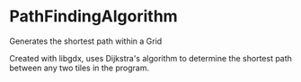 # PathFindingAlgorithm
Generates the shortest path within a Grid

Created with libgdx, uses Dijkstra's algorithm to determine the shortest path between any two tiles in the program. 
